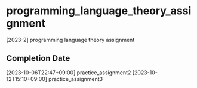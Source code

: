 # programming_language_theory_assignment
[2023-2] programming language theory assignment

## Completion Date 
[2023-10-06T22:47+09:00] practice_assignment2
[2023-10-12T15:10+09:00] practice_assignment3
